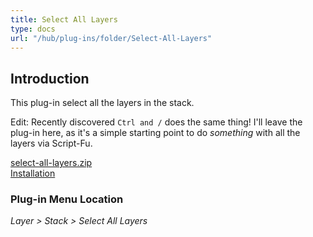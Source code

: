 ```yaml
---
title: Select All Layers
type: docs
url: "/hub/plug-ins/folder/Select-All-Layers"
---
```


## Introduction

This plug-in select all the layers in the stack.

Edit: Recently discovered `Ctrl and /` does the same thing! I'll leave the plug-in here, as it's a simple starting point to do _something_ with all the layers via Script-Fu.

[select-all-layers.zip](/funky/downloads/select-all-layers.zip)  
[Installation](https://script-fu.github.io/funky/hub/plug-ins/folder/#installation)  

### Plug-in Menu Location

_Layer > Stack > Select All Layers_
